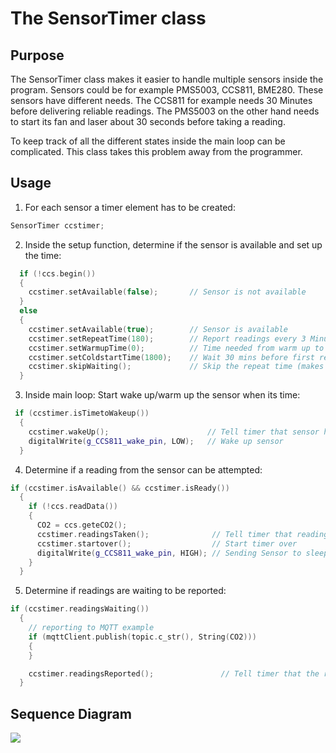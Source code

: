 # The SensorTimer class

## Purpose

The SensorTimer class makes it easier to handle multiple sensors inside the program. Sensors could be for example PMS5003, CCS811, BME280. These sensors have different needs. The CCS811 for example needs 30 Minutes before delivering reliable readings. The PMS5003 on the other hand needs to start its fan and laser about 30 seconds before taking a reading.

To keep track of all the different states inside the main loop can be complicated. This class takes this problem away from the programmer.

## Usage

1. For each sensor a timer element has to be created:

```c++
SensorTimer ccstimer;
```

2. Inside the setup function, determine if the sensor is available and set up the time:

```c++
  if (!ccs.begin())
  {
    ccstimer.setAvailable(false);       // Sensor is not available
  }
  else
  {
    ccstimer.setAvailable(true);        // Sensor is available
    ccstimer.setRepeatTime(180);        // Report readings every 3 Minutes
    ccstimer.setWarmupTime(0);          // Time needed from warm up to reading
    ccstimer.setColdstartTime(1800);    // Wait 30 mins before first reading
    ccstimer.skipWaiting();             // Skip the repeat time (makes no sense here)
  }
```

3. Inside main loop: Start wake up/warm up the sensor when its time:

```c++
 if (ccstimer.isTimetoWakeup())
  {
    ccstimer.wakeUp();                      // Tell timer that sensor has been waked up
    digitalWrite(g_CCS811_wake_pin, LOW);   // Wake up sensor
  }
```

4. Determine if a reading from the sensor can be attempted:

```c++
if (ccstimer.isAvailable() && ccstimer.isReady())
  {
    if (!ccs.readData())
    {
      CO2 = ccs.geteCO2();
      ccstimer.readingsTaken();              // Tell timer that readings are available
      ccstimer.startover();                  // Start timer over
      digitalWrite(g_CCS811_wake_pin, HIGH); // Sending Sensor to sleep...
    }
  }
```

5. Determine if readings are waiting to be reported:

```c++
if (ccstimer.readingsWaiting())
  {
    // reporting to MQTT example
    if (mqttClient.publish(topic.c_str(), String(CO2)))
    {
    }

    ccstimer.readingsReported();               // Tell timer that the readings have been reported
  }
```

## Sequence Diagram

[![](https://mermaid.ink/img/eyJjb2RlIjoic2VxdWVuY2VEaWFncmFtXG4gIHBhcnRpY2lwYW50IGwgYXMgbG9vcFxuICBwYXJ0aWNpcGFudCBzIGFzIFNlbnNvclRpbWVyXG4gIG9wdFxuICBOb3RlIG92ZXIgbCxzOiBzZXR0aW5nIHBhcmFtZXRlcnNcbiAgbC0-PnM6IHNldEF2YWlsYWJsZSh0cnVlKVxuICBsLT4-czogc2V0UmVwZWF0VGltZSgxODApXG4gIGwtPj5zOiBzZXRXYXJtdXBUaW1lKDMwKVxuICBsLT4-czogc2V0Q29sZHN0YXJ0VGltZSgyNDApXG4gIGVuZFxuICByZWN0IHJnYigyNDAsIDI0MCwgMjU1KVxuICBsb29wXG4gICAgbC0-PnM6IChib29sKSBpc0F2YWlsYWJsZT9cbiAgICBzLT4-bDogdHJ1ZVxuICAgIGwtPj5zOiAoYm9vbCkgaXNUaW1lVG9XYWtldXA_XG4gICAgcy0-Pmw6IHRydWVcbiAgICBOb3RlIG92ZXIgbCxzOiBtYWluIHByb2dyYW0gd2FrZXMgc2Vuc29yXG4gICAgbC0-PnM6IChib29sKSBpc1JlYWR5P1xuICAgIHMtPj5sOiBmYWxzZVxuICAgIE5vdGUgb3ZlciBsLHM6IHRyeWluZyBhZ2FpblxuICAgIGwtPj5zOiAoYm9vbCkgaXNSZWFkeT9cbiAgICBzLT4-bDogdHJ1ZVxuICAgIE5vdGUgb3ZlciBsLHM6IG1haW4gcHJvZ3JhbSB0YWtlcyByZWFkaW5nc1xuICAgIGwtPj5zOiByZWFkaW5nc1Rha2VuXG4gICAgbC0-PnM6IHN0YXJ0b3ZlclxuICAgIGwtPj5zOiAoYm9vbCkgcmVhZGluZ3NXYWl0aW5nP1xuICAgIHMtPj5sOiB0cnVlXG4gICAgTm90ZSBvdmVyIGwsczogbWFpbiBwcm9ncmFtIHJlcG9ydHMgcmVhZGluZ3NcbiAgICBsLT4-czogcmVhZGluZ3NUYWtlblxuICAgIGwtPj5zOiBzdGFydG92ZXJcbiAgICBlbmRcbiAgZW5kIiwibWVybWFpZCI6eyJ0aGVtZSI6ImRlZmF1bHQifSwidXBkYXRlRWRpdG9yIjpmYWxzZX0)](https://mermaid-js.github.io/mermaid-live-editor/#/edit/eyJjb2RlIjoic2VxdWVuY2VEaWFncmFtXG4gIHBhcnRpY2lwYW50IGwgYXMgbG9vcFxuICBwYXJ0aWNpcGFudCBzIGFzIFNlbnNvclRpbWVyXG4gIG9wdFxuICBOb3RlIG92ZXIgbCxzOiBzZXR0aW5nIHBhcmFtZXRlcnNcbiAgbC0-PnM6IHNldEF2YWlsYWJsZSh0cnVlKVxuICBsLT4-czogc2V0UmVwZWF0VGltZSgxODApXG4gIGwtPj5zOiBzZXRXYXJtdXBUaW1lKDMwKVxuICBsLT4-czogc2V0Q29sZHN0YXJ0VGltZSgyNDApXG4gIGVuZFxuICByZWN0IHJnYigyNDAsIDI0MCwgMjU1KVxuICBsb29wXG4gICAgbC0-PnM6IChib29sKSBpc0F2YWlsYWJsZT9cbiAgICBzLT4-bDogdHJ1ZVxuICAgIGwtPj5zOiAoYm9vbCkgaXNUaW1lVG9XYWtldXA_XG4gICAgcy0-Pmw6IHRydWVcbiAgICBOb3RlIG92ZXIgbCxzOiBtYWluIHByb2dyYW0gd2FrZXMgc2Vuc29yXG4gICAgbC0-PnM6IChib29sKSBpc1JlYWR5P1xuICAgIHMtPj5sOiBmYWxzZVxuICAgIE5vdGUgb3ZlciBsLHM6IHRyeWluZyBhZ2FpblxuICAgIGwtPj5zOiAoYm9vbCkgaXNSZWFkeT9cbiAgICBzLT4-bDogdHJ1ZVxuICAgIE5vdGUgb3ZlciBsLHM6IG1haW4gcHJvZ3JhbSB0YWtlcyByZWFkaW5nc1xuICAgIGwtPj5zOiByZWFkaW5nc1Rha2VuXG4gICAgbC0-PnM6IHN0YXJ0b3ZlclxuICAgIGwtPj5zOiAoYm9vbCkgcmVhZGluZ3NXYWl0aW5nP1xuICAgIHMtPj5sOiB0cnVlXG4gICAgTm90ZSBvdmVyIGwsczogbWFpbiBwcm9ncmFtIHJlcG9ydHMgcmVhZGluZ3NcbiAgICBsLT4-czogcmVhZGluZ3NUYWtlblxuICAgIGwtPj5zOiBzdGFydG92ZXJcbiAgICBlbmRcbiAgZW5kIiwibWVybWFpZCI6eyJ0aGVtZSI6ImRlZmF1bHQifSwidXBkYXRlRWRpdG9yIjpmYWxzZX0)
